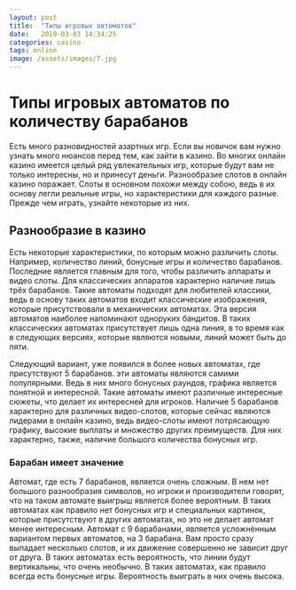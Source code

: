 ```yaml
---
layout: post
title:  "Типы игровых автоматов"
date:   2019-03-03 14:34:25
categories: casino
tags: online
image: /assets/images/7.jpg
---
```


# Типы игровых автоматов по количеству барабанов

Есть много разновидностей азартных игр. Если вы новичок вам нужно узнать много нюансов перед тем, как зайти в казино. Во многих онлайн казино имеется целый ряд увлекательных игр, которые будут вам не только интересны, но и принесут деньги. Разнообразие слотов в онлайн казино поражает. Слоты в основном похожи между собою, ведь в их основу легли реальные игры, но характеристики для каждого разные. Прежде чем играть, узнайте некоторые из них. 

## Разнообразие в казино

Есть некоторые характеристики, по которым можно различить слоты. Например, количество линий, бонусные игры и количество барабанов.  Последние является главным для того, чтобы различить аппараты и видео слоты. Для классических аппаратов характерно наличие лишь трёх барабанов. Такие автоматы подходят для любителей классики, ведь в основу таких автоматов входит классические изображения, которые присутствовали в механических автоматах. Эта версия автоматов наиболее напоминают одноруких бандитов. В таких классических автоматах присутствует лишь одна линия, в то время как в следующих версиях, которые являются новыми, линий может быть до пяти. 

Следующий вариант, уже появился в более новых автоматах, где присутствуют 5 барабанов. эти автоматы являются самими популярными. Ведь в них много бонусных раундов, графика является понятной и интересной. Такие автоматы имеют различные интересные сюжеты, что делает их интересней для игроков. Наличие 5 барабанов характерно для различных видео-слотов, которые сейчас являются лидерами в онлайн казино, ведь видео-слоты имеют потрясающую графику, высокие выплаты и множество других преимуществ.  Для них характерно, также, наличие большого количества бонусных игр.

### Барабан имеет значение

Автомат, где есть 7 барабанов, является очень сложным. В нем нет большого разнообразия символов, но игроки и производители говорят, что на таком автомате выигрыш является более вероятным. В таких автоматах как правило нет бонусных игр и специальных картинок, которые присутствуют в других автоматах, но это не делает автомат менее интересным.
Автомат с 9 барабанами, является усложнённым вариантом первых автоматов, на 3 барабана. Вам просто сразу выпадает несколько слотов, и их движение совершенно не зависит друг от друга. В таких автоматах есть вероятность, что линии будут вертикальны, что очень необычно. В таких автоматах, как правило всегда есть бонусные игры. Вероятность выиграть в них очень высока.